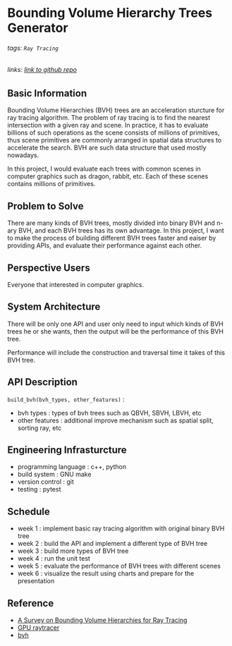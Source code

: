 # Bounding Volume Hierarchy Trees Generator

###### tags: `Ray Tracing`
###### links: [link to github repo](https://github.com/leonhsi/BVH_Generator)

## Basic Information

Bounding Volume Hierarchies (BVH) trees are an acceleration sturcture for ray tracing algorithm. The problem of ray tracing is to find the nearest intersection with a given ray and scene. In practice, it has to evaluate billions of such operations as the scene consists of millions of primitives, thus scene primitives are commonly arranged in spatial data structures to accelerate the search. BVH are such data structure that used mostly nowadays.

In this project, I would evaluate each trees with common scenes in computer graphics such as dragon, rabbit, etc. Each of these scenes contains millions of primitives.

## Problem to Solve
There are many kinds of BVH trees, mostly divided into binary BVH and n-ary BVH, and each BVH trees has its own advantage. In this project, I want to make the process of building different BVH trees faster and eaiser by providing APIs, and evaluate their performance against each other.

## Perspective Users
Everyone that interested in computer graphics.

## System Architecture
There will be only one API and user only need to input which kinds of BVH trees he or she wants, then the output will be the performance of this BVH tree.

Performance will include the construction and traversal time it takes of this BVH tree.


## API Description

`build_bvh(bvh_types, other_features)` : 
* bvh types : types of bvh trees such as QBVH, SBVH, LBVH, etc
* other features : additional improve mechanism such as spatial split, sorting ray, etc

## Engineering Infrasturcture
* programming language : c++, python
* build system : GNU make
* version control : git
* testing : pytest

## Schedule
* week 1 : implement basic ray tracing algorithm with original binary BVH tree
* week 2 : build the API and implement a different type of BVH tree
* week 3 : build more types of BVH tree
* week 4 : run the unit test
* week 5 : evaluate the performance of BVH trees with different scenes
* week 6 : visualize the result using charts and prepare for the presentation

## Reference
* [A Survey on Bounding Volume Hierarchies for Ray Tracing](https://meistdan.github.io/publications/bvh_star/paper.pdf)
* [GPU raytracer](https://github.com/jan-van-bergen/GPU-Raytracer)
* [bvh](https://github.com/madmann91/bvh)